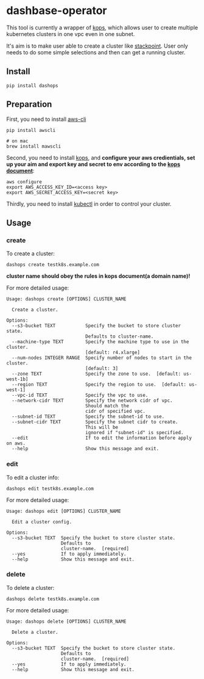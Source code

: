 # dashbase-operator

This tool is currently a wrapper of [kops](https://github.com/kubernetes/kops), which allows user to create multiple kubernetes clusters in one vpc even in one subnet.

It's aim is to make user able to create a cluster like [stackpoint](https://stackpoint.io/). User only needs to do some simple selections and then can get a running cluster.

## Install

`pip install dashops`

## Preparation

First, you need to install [aws-cli](https://github.com/aws/aws-cli)

```
pip install awscli

# on mac
brew install mawscli
```

Second, you need to install [kops](https://github.com/kubernetes/kops), and **configure your aws credientials, set up your aim and export key and secret to env according to the [kops document](https://github.com/kubernetes/kops/blob/master/docs/aws.md)**:

```
aws configure
export AWS_ACCESS_KEY_ID=<access key>
export AWS_SECRET_ACCESS_KEY=<secret key>
```

Thirdly, you need to install [kubectl](https://kubernetes.io/docs/tasks/tools/install-kubectl/) in order to control your cluster.

## Usage

### create

To create a cluster:

```Shell
dashops create testk8s.example.com
```

**cluster name should obey the rules in kops document(a domain name)!**

For more detailed usage:

```
Usage: dashops create [OPTIONS] CLUSTER_NAME

  Create a cluster.

Options:
  --s3-bucket TEXT           Specify the bucket to store cluster state.
                             Defaults to cluster-name.
  --machine-type TEXT        Specify the machine type to use in the cluster.
                             [default: r4.xlarge]
  --num-nodes INTEGER RANGE  Specify number of nodes to start in the cluster.
                             [default: 3]
  --zone TEXT                Specify the zone to use.  [default: us-west-1b]
  --region TEXT              Specify the region to use.  [default: us-west-1]
  --vpc-id TEXT              Specify the vpc to use.
  --network-cidr TEXT        Specify the network cidr of vpc.
                             Should match the
                             cidr of specified vpc.
  --subnet-id TEXT           Specify the subnet-id to use.
  --subnet-cidr TEXT         Specify the subnet cidr to create.
                             This will be
                             ignored if "subnet-id" is specified.
  --edit                     If to edit the information before apply on aws.
  --help                     Show this message and exit.
```

### edit

To edit a cluster info:

```
dashops edit testk8s.example.com
```

For more detailed usage:

```
Usage: dashops edit [OPTIONS] CLUSTER_NAME

  Edit a cluster config.

Options:
  --s3-bucket TEXT  Specify the bucket to store cluster state.
                    Defaults to
                    cluster-name.  [required]
  --yes             If to apply immediately.
  --help            Show this message and exit.
```

### delete

To delete a cluster:

```
dashops delete testk8s.example.com
```

For more detailed usage:

```
Usage: dashops delete [OPTIONS] CLUSTER_NAME

  Delete a cluster.

Options:
  --s3-bucket TEXT  Specify the bucket to store cluster state.
                    Defaults to
                    cluster-name.  [required]
  --yes             If to apply immediately.
  --help            Show this message and exit.
```


